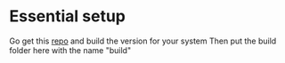 # Essential setup
Go get this [repo]() and build the version for your system
Then put the build folder here with the name "build"